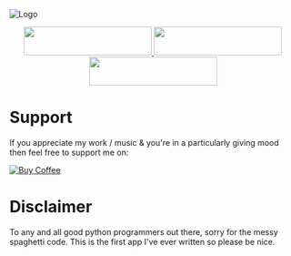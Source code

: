 ![Logo](https://github.com/Rykarix/ModManager/blob/master/.github/HatchfulExport-All/facebook_cover_photo_1.png)
<p align="center">
<a href="https://github.com/Rykarix/ModManager/releases">
<img src="https://github.com/Rykarix/ModManager/blob/master/.github/download.png" width="225" height="50">
</a>
<a href="https://github.com/Rykarix/ModManager/issues/new/choose">
<img src="https://github.com/Rykarix/ModManager/blob/master/.github/bug.png" width="225" height="50">
</a>
<a href="https://github.com/Rykarix/ModManager/projects/1">
<img src="https://github.com/Rykarix/ModManager/blob/master/.github/tracker.png" width="225" height="50">
</a>
</p>

# Support 
If you appreciate my work / music & you're in a particularly giving mood then feel free to support me on:

[![Buy Coffee](https://github.com/Rykarix/ModManager/blob/master/.github/coffee.png)](https://ko-fi.com/rykari)

# Disclaimer
To any and all good python programmers out there, sorry for the messy spaghetti code. This is the first app I've ever written so please be nice.
